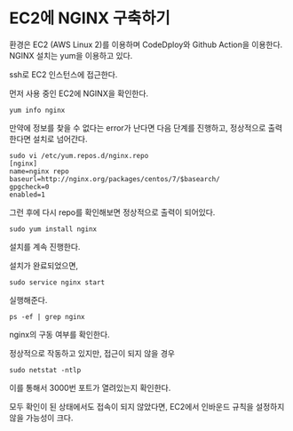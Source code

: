 # EC2에 NGINX 구축하기

환경은 EC2 (AWS Linux 2)를 이용하며 CodeDploy와 Github Action을 이용한다.
NGINX 설치는 yum을 이용하고 있다.

ssh로 EC2 인스턴스에 접근한다.

먼저 사용 중인 EC2에 NGINX을 확인한다.
```
yum info nginx
```
만약에 정보를 찾을 수 없다는 error가 난다면
다음 단계를 진행하고, 정상적으로 출력한다면 설치로 넘어간다.

```
sudo vi /etc/yum.repos.d/nginx.repo
[nginx]
name=nginx repo
baseurl=http://nginx.org/packages/centos/7/$basearch/
gpgcheck=0
enabled=1
```

<!-- Linux 2를 사용하고 있는데 centOS가 보인다...? -->
그런 후에 다시 repo를 확인해보면 정상적으로 출력이 되어있다. 

```
sudo yum install nginx
```
설치를 계속 진행한다.

설치가 완료되었으면,
```
sudo service nginx start
```
실행해준다.

```
ps -ef | grep nginx
```
nginx의 구동 여부를 확인한다.

정상적으로 작동하고 있지만, 접근이 되지 않을 경우

```
sudo netstat -ntlp
```

이를 통해서 3000번 포트가 열려있는지 확인한다.

모두 확인이 된 상태에서도 접속이 되지 않았다면, EC2에서 인바운드 규칙을 설정하지 않을 가능성이 크다.
